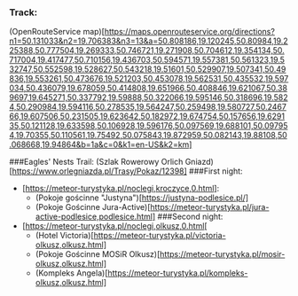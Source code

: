 ### Track:
(OpenRouteService map)[https://maps.openrouteservice.org/directions?n1=50.131033&n2=19.706383&n3=13&a=50.808186,19.120245,50.80984,19.225388,50.777504,19.269333,50.746721,19.271908,50.704612,19.354134,50.717004,19.417477,50.710156,19.436703,50.594571,19.557381,50.561323,19.532747,50.552598,19.528627,50.543218,19.51601,50.529907,19.507341,50.49836,19.553261,50.473676,19.521203,50.453078,19.562531,50.435532,19.597034,50.436079,19.678059,50.414808,19.651966,50.408846,19.621067,50.389697,19.645271,50.337792,19.59888,50.322066,19.595146,50.318696,19.5824,50.290984,19.594116,50.278535,19.564247,50.259498,19.580727,50.246766,19.607506,50.231505,19.623642,50.182972,19.674754,50.157656,19.629135,50.121128,19.633598,50.106928,19.596176,50.097569,19.688101,50.097954,19.70355,50.110561,19.75492,50.075843,19.872959,50.082143,19.88108,50.068668,19.94864&b=1a&c=0&k1=en-US&k2=km]

###Eagles' Nests Trail:
(Szlak Rowerowy Orlich Gniazd)[https://www.orlegniazda.pl/Trasy/Pokaz/12398]
###First night:
- [https://meteor-turystyka.pl/noclegi,kroczyce,0.html]:
    - (Pokoje gościnne "Justyna")[https://justyna-podlesice.pl/]
    - (Pokoje Gościnne Jura-Active)[https://meteor-turystyka.pl/jura-active-podlesice,podlesice.html]
###Second night:
- [https://meteor-turystyka.pl/noclegi,olkusz,0.html[
    - (Hotel Victoria)[https://meteor-turystyka.pl/victoria-olkusz,olkusz.html]
    - (Pokoje Gościnne MOSiR Olkusz)[https://meteor-turystyka.pl/mosir-olkusz,olkusz.html]
    - (Kompleks Angela)[https://meteor-turystyka.pl/kompleks-olkusz,olkusz.html]